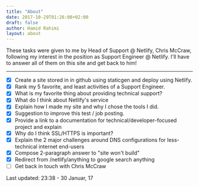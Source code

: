 ```yaml
---
title: "About"
date: 2017-10-29T01:26:08+02:00
draft: false
author: Hamid Rahimi
layout: about
---
```


These tasks were given to me by Head of Support @ Netlify, Chris McCraw, following my interest in  the position as Support Engineer @ Netlify. I'll have to answer all of them on this site and get back to him! 
<!--more-->
---
- [x] Create a site stored in in github using staticgen and deploy using Netlify.
- [X] Rank my 5 favorite, and least activities of a Support Engineer.
- [X] What is my favorite thing about providing technical support?
- [X] What do I think about Netlify's service
- [X] Explain how I made my site and why I chose the tools I did.
- [X] Suggestion to improve this test / job posting.
- [X] Provide a link to a documentation for technical/developer-focused project and explain
- [X] Why do I think SSL/HTTPS is important?
- [X] Explain the 2 major challenges around DNS configurations for less-technical internet end-users
- [X] Compose 2-paragraph answer to "site won't build"
- [X] Redirect from /netlify/anything to google search anything
- [ ] Get back in touch with Chris McCraw

Last updated: 23:38 - 30 Januar, 17 